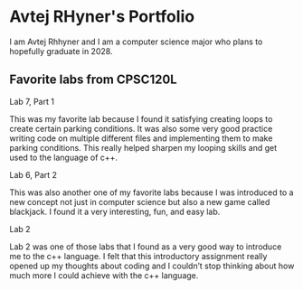 
# Avtej RHyner's Portfolio

I am Avtej Rhhyner and I am a computer science major who plans to hopefully graduate in 2028.

## Favorite labs from CPSC120L

Lab 7, Part 1

This was my favorite lab because I found it satisfying creating loops to create certain parking conditions. It was also some very good practice writing code on multiple different files and implementing them to make parking conditions. This really helped sharpen my looping skills and get used to the language of c++. 

Lab 6, Part 2

This was also another one of my favorite labs because I was introduced to a new concept not just in computer science but also a new game called blackjack. I found it a very interesting, fun, and easy lab. 

Lab 2

Lab 2 was one of those labs that I found as a very good way to introduce me to the c++ language. I felt that this introductory assignment really opened up my thoughts about coding and I couldn’t stop thinking about how much more I could achieve with the c++ language.
